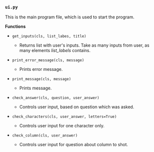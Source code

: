 ### `ui.py`
This is the main program file, which is used to start the program.

__Functions__

* `get_inputs(cls, list_labes, title)`
  - Returns list with user's inputs. Take as many inputs from user, as many elements *list_labels* contains.
  
* `print_error_message(cls, message)`
  - Prints error message.
  
* `print_message(cls, message)`
  - Prints message.
  
* `check_answer(cls, question, user_answer)`
  - Controls user input, based on question which was asked.
  
* `check_characters(cls, user_answer, letters=True)`
  - Controls user input for one character only.

* `check_column(cls, user_answer)`
  - Controls user input for question about column to shot.
